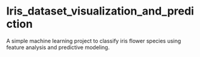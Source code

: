 # Iris_dataset_visualization_and_prediction
A simple machine learning project to classify iris flower species using feature analysis and predictive modeling.
